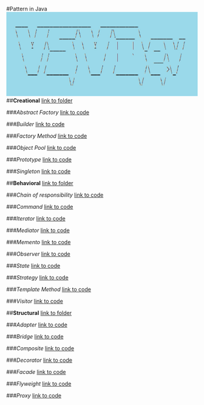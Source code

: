 #Pattern in Java
![logo](banner.jpg)
##**Creational** [link to folder](src\com\vsvdev\creational)

###*Abstract Factory*  [link to code](src\com\vsvdev\creational\abstractfactory\Describe.java)

###*Builder*  [link to code](src\com\vsvdev\creational\builder\Describe.java)

###*Factory Method*  [link to code](src\com\vsvdev\creational\factorymethod\Describe.java)

###*Object Pool*  [link to code](src\com\vsvdev\creational\object_pool\Describe.java)

###*Prototype*  [link to code](src\com\vsvdev\creational\prototype\Describe.java)

###*Singleton*  [link to code](src\com\vsvdev\creational\singleton\Describe.java)

##**Behavioral** [link to folder](src\com\vsvdev\behavioral)

###*Chain of responsibility*  [link to code](src\com\vsvdev\behavioral\chain\Describe.java)

###*Command*  [link to code](src\com\vsvdev\behavioral\command\Describe.java)

###*Iterator*  [link to code](src\com\vsvdev\behavioral\iterator\Describe.java)

###*Mediator*  [link to code](src\com\vsvdev\behavioral\mediator\Describe.java)

###*Memento*  [link to code](src\com\vsvdev\behavioral\memento\Describe.java)

###*Observer*  [link to code](src\com\vsvdev\behavioral\obseerver\Describe.java)

###*State*  [link to code](src\com\vsvdev\behavioral\state\Describe.java)

###*Strategy*  [link to code](src\com\vsvdev\behavioral\strategy\Describe.java)

###*Template Method* [link to code](src\com\vsvdev\behavioral\template_method\Describe.java)

###*Visitor*  [link to code](src\com\vsvdev\behavioral\visitor\Describe.java)


##**Structural** [link to folder](src\com\vsvdev\structural)

###*Adapter*   [link to code](src\com\vsvdev\structural\adapter\Describe.java)

###*Bridge*  [link to code](src\com\vsvdev\structural\bridge\Describe.java)
            
###*Composite*  [link to code](src\com\vsvdev\structural\composite\Describe.java)

###*Decorator*  [link to code](src\com\vsvdev\structural\decoratorwrapper\Describe.java)

###*Facade*  [link to code](src\com\vsvdev\structural\facade\Describe.java)

###*Flyweight*  [link to code](src\com\vsvdev\structural\flyweight\Describe.java)

###*Proxy*  [link to code](src\com\vsvdev\structural\proxy\Describe.java)